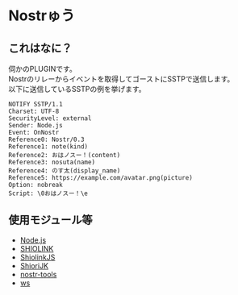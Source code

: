 # Nostrゅう

## これはなに？

伺かのPLUGINです。  
Nostrのリレーからイベントを取得してゴーストにSSTPで送信します。  
以下に送信しているSSTPの例を挙げます。

```
NOTIFY SSTP/1.1
Charset: UTF-8
SecurityLevel: external
Sender: Node.js
Event: OnNostr
Reference0: Nostr/0.3
Reference1: note(kind)
Reference2: おはノスー！(content)
Reference3: nosuta(name)
Reference4: のす太(display_name)
Reference5: https://example.com/avatar.png(picture)
Option: nobreak
Script: \0おはノスー！\e
```

## 使用モジュール等

- [Node.js](https://nodejs.org/)
- [SHIOLINK](https://github.com/ekicyou/shiori-basic)
- [ShiolinkJS](https://github.com/Narazaka/shiolinkjs)
- [ShioriJK](https://github.com/Narazaka/shiorijk)
- [nostr-tools](https://github.com/nbd-wtf/nostr-tools)
- [ws](https://github.com/websockets/ws)
